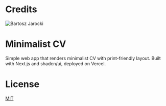 # Credits

![Bartosz Jarocki](https://github.com/BartoszJarocki/cv/)

# Minimalist CV

Simple web app that renders minimalist CV with print-friendly layout.
Built with Next.js and shadcn/ui, deployed on Vercel.

# License

[MIT](https://choosealicense.com/licenses/mit/)
